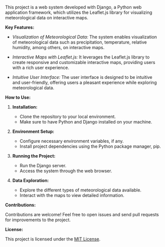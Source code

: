 This project is a web system developed with Django, a Python web application framework, which utilizes the Leaflet.js library for visualizing meteorological data on interactive maps.

**Key Features:**

- *Visualization of Meteorological Data:* The system enables visualization of meteorological data such as precipitation, temperature, relative humidity, among others, on interactive maps.

- *Interactive Maps with Leaflet.js:* It leverages the Leaflet.js library to create responsive and customizable interactive maps, providing users with a rich user experience.

- *Intuitive User Interface:* The user interface is designed to be intuitive and user-friendly, offering users a pleasant experience while exploring meteorological data.

**How to Use:**

1. **Installation:**
   - Clone the repository to your local environment.
   - Make sure to have Python and Django installed on your machine.

2. **Environment Setup:**
   - Configure necessary environment variables, if any.
   - Install project dependencies using the Python package manager, pip.

3. **Running the Project:**
   - Run the Django server.
   - Access the system through the web browser.

4. **Data Exploration:**
   - Explore the different types of meteorological data available.
   - Interact with the maps to view detailed information.

**Contributions:**

Contributions are welcome! Feel free to open issues and send pull requests for improvements to the project.

**License:**

This project is licensed under the [MIT License](LICENSE).
